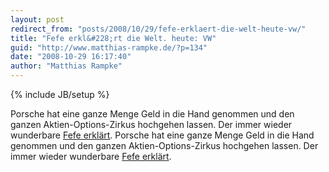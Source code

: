 ```yaml
---
layout: post
redirect_from: "posts/2008/10/29/fefe-erklaert-die-welt-heute-vw/"
title: "Fefe erkl&#228;rt die Welt. heute: VW"
guid: "http://www.matthias-rampke.de/?p=134"
date: "2008-10-29 16:17:40"
author: "Matthias Rampke"
---
```

{% include JB/setup %}

Porsche hat eine ganze Menge Geld in die Hand genommen und den ganzen Aktien-Options-Zirkus hochgehen lassen. Der immer wieder wunderbare <a href="http://blog.fefe.de/?ts=b7f96e23">Fefe erkl&auml;rt</a>.
Porsche hat eine ganze Menge Geld in die Hand genommen und den ganzen Aktien-Options-Zirkus hochgehen lassen. Der immer wieder wunderbare <a href="http://blog.fefe.de/?ts=b7f96e23">Fefe erkl&auml;rt</a>.

